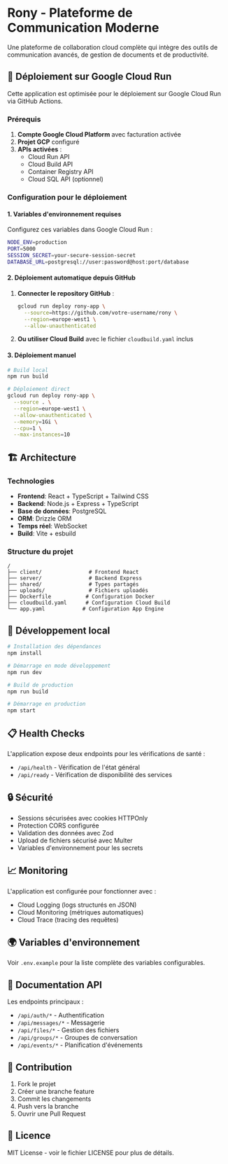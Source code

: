 # Rony - Plateforme de Communication Moderne

Une plateforme de collaboration cloud complète qui intègre des outils de communication avancés, de gestion de documents et de productivité.

## 🚀 Déploiement sur Google Cloud Run

Cette application est optimisée pour le déploiement sur Google Cloud Run via GitHub Actions.

### Prérequis

1. **Compte Google Cloud Platform** avec facturation activée
2. **Projet GCP** configuré
3. **APIs activées** :
   - Cloud Run API
   - Cloud Build API
   - Container Registry API
   - Cloud SQL API (optionnel)

### Configuration pour le déploiement

#### 1. Variables d'environnement requises

Configurez ces variables dans Google Cloud Run :

```bash
NODE_ENV=production
PORT=5000
SESSION_SECRET=your-secure-session-secret
DATABASE_URL=postgresql://user:password@host:port/database
```

#### 2. Déploiement automatique depuis GitHub

1. **Connecter le repository GitHub** :
   ```bash
   gcloud run deploy rony-app \
     --source=https://github.com/votre-username/rony \
     --region=europe-west1 \
     --allow-unauthenticated
   ```

2. **Ou utiliser Cloud Build** avec le fichier `cloudbuild.yaml` inclus

#### 3. Déploiement manuel

```bash
# Build local
npm run build

# Déploiement direct
gcloud run deploy rony-app \
  --source . \
  --region=europe-west1 \
  --allow-unauthenticated \
  --memory=1Gi \
  --cpu=1 \
  --max-instances=10
```

## 🏗️ Architecture

### Technologies
- **Frontend**: React + TypeScript + Tailwind CSS
- **Backend**: Node.js + Express + TypeScript  
- **Base de données**: PostgreSQL
- **ORM**: Drizzle ORM
- **Temps réel**: WebSocket
- **Build**: Vite + esbuild

### Structure du projet
```
/
├── client/               # Frontend React
├── server/               # Backend Express
├── shared/               # Types partagés
├── uploads/              # Fichiers uploadés
├── Dockerfile           # Configuration Docker
├── cloudbuild.yaml      # Configuration Cloud Build
└── app.yaml            # Configuration App Engine
```

## 🔧 Développement local

```bash
# Installation des dépendances
npm install

# Démarrage en mode développement
npm run dev

# Build de production
npm run build

# Démarrage en production
npm start
```

## 📋 Health Checks

L'application expose deux endpoints pour les vérifications de santé :

- `/api/health` - Vérification de l'état général
- `/api/ready` - Vérification de disponibilité des services

## 🔒 Sécurité

- Sessions sécurisées avec cookies HTTPOnly
- Protection CORS configurée
- Validation des données avec Zod
- Upload de fichiers sécurisé avec Multer
- Variables d'environnement pour les secrets

## 📈 Monitoring

L'application est configurée pour fonctionner avec :
- Cloud Logging (logs structurés en JSON)
- Cloud Monitoring (métriques automatiques)
- Cloud Trace (tracing des requêtes)

## 🌍 Variables d'environnement

Voir `.env.example` pour la liste complète des variables configurables.

## 📖 Documentation API

Les endpoints principaux :
- `/api/auth/*` - Authentification
- `/api/messages/*` - Messagerie
- `/api/files/*` - Gestion des fichiers
- `/api/groups/*` - Groupes de conversation
- `/api/events/*` - Planification d'événements

## 🤝 Contribution

1. Fork le projet
2. Créer une branche feature
3. Commit les changements
4. Push vers la branche
5. Ouvrir une Pull Request

## 📄 Licence

MIT License - voir le fichier LICENSE pour plus de détails.